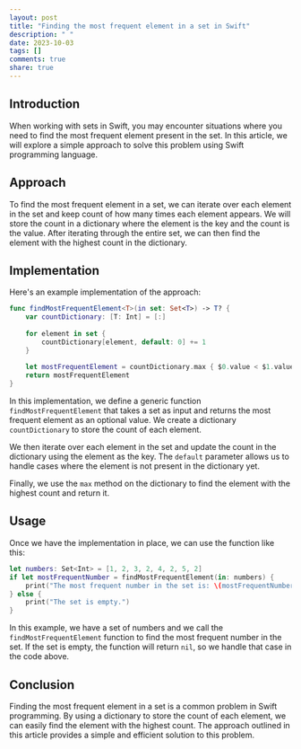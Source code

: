 ```yaml
---
layout: post
title: "Finding the most frequent element in a set in Swift"
description: " "
date: 2023-10-03
tags: []
comments: true
share: true
---
```


## Introduction
When working with sets in Swift, you may encounter situations where you need to find the most frequent element present in the set. In this article, we will explore a simple approach to solve this problem using Swift programming language.

## Approach
To find the most frequent element in a set, we can iterate over each element in the set and keep count of how many times each element appears. We will store the count in a dictionary where the element is the key and the count is the value. After iterating through the entire set, we can then find the element with the highest count in the dictionary.

## Implementation
Here's an example implementation of the approach:

```swift
func findMostFrequentElement<T>(in set: Set<T>) -> T? {
    var countDictionary: [T: Int] = [:]
    
    for element in set {
        countDictionary[element, default: 0] += 1
    }
    
    let mostFrequentElement = countDictionary.max { $0.value < $1.value }?.key
    return mostFrequentElement
}
```

In this implementation, we define a generic function `findMostFrequentElement` that takes a set as input and returns the most frequent element as an optional value. We create a dictionary `countDictionary` to store the count of each element.

We then iterate over each element in the set and update the count in the dictionary using the element as the key. The `default` parameter allows us to handle cases where the element is not present in the dictionary yet.

Finally, we use the `max` method on the dictionary to find the element with the highest count and return it.

## Usage
Once we have the implementation in place, we can use the function like this:

```swift
let numbers: Set<Int> = [1, 2, 3, 2, 4, 2, 5, 2]
if let mostFrequentNumber = findMostFrequentElement(in: numbers) {
    print("The most frequent number in the set is: \(mostFrequentNumber)")
} else {
    print("The set is empty.")
}
```

In this example, we have a set of numbers and we call the `findMostFrequentElement` function to find the most frequent number in the set. If the set is empty, the function will return `nil`, so we handle that case in the code above.

## Conclusion
Finding the most frequent element in a set is a common problem in Swift programming. By using a dictionary to store the count of each element, we can easily find the element with the highest count. The approach outlined in this article provides a simple and efficient solution to this problem.